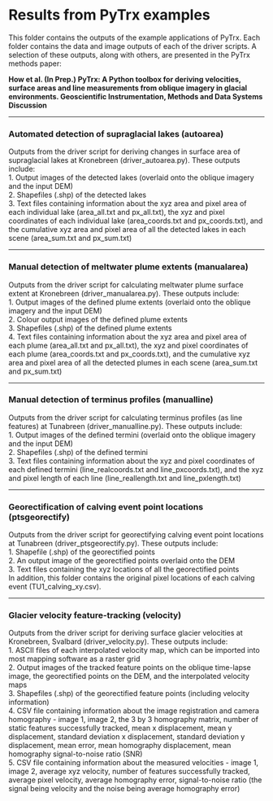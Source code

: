 # Results from PyTrx examples 
This folder contains the outputs of the example applications of PyTrx. Each folder contains the data and image outputs of each of the driver scripts. A selection of these outputs, along with others, are presented in the PyTrx methods paper:

<b>How et al. (In Prep.) PyTrx: A Python toolbox for deriving velocities, surface areas and line measurements from oblique imagery in glacial environments. Geoscientific Instrumentation, Methods and Data Systems Discussion</b>

<hr>

<h3>Automated detection of supraglacial lakes (autoarea)</h3>
Outputs from the driver script for deriving changes in surface area of supraglacial lakes at Kronebreen (driver_autoarea.py). These outputs include: <br>
1. Output images of the detected lakes (overlaid onto the oblique imagery and the input DEM) <br>
2. Shapefiles (.shp) of the detected lakes <br>
3. Text files containing information about the xyz area and pixel area of each individual lake (area_all.txt and px_all.txt), the xyz and pixel coordinates of each individual lake (area_coords.txt and px_coords.txt), and the cumulative xyz area and pixel area of all the detected lakes in each scene (area_sum.txt and px_sum.txt) <br>

<hr>

<h3>Manual detection of meltwater plume extents (manualarea)</h3>
Outputs from the driver script for calculating meltwater plume surface extent at Kronebreen (driver_manualarea.py). These outputs include: <br>
1. Output images of the defined plume extents (overlaid onto the oblique imagery and the input DEM) <br>
2. Colour output images of the defined plume extents <br> 
3. Shapefiles (.shp) of the defined plume extents <br>
4. Text files containing information about the xyz area and pixel area of each plume (area_all.txt and px_all.txt), the xyz and pixel coordinates of each plume (area_coords.txt and px_coords.txt), and the cumulative xyz area and pixel area of all the detected plumes in each scene (area_sum.txt and px_sum.txt)

<hr>

<h3>Manual detection of terminus profiles (manualline)</h3>
Outputs from the driver script for calculating terminus profiles (as line features) at Tunabreen (driver_manualline.py). These outputs include: <br>
1. Output images of the defined termini (overlaid onto the oblique imagery and the input DEM) <br>
2. Shapefiles (.shp) of the defined termini <br>
3. Text files containing information about the xyz and pixel coordinates of each defined termini (line_realcoords.txt and line_pxcoords.txt), and the xyz and pixel length of each line (line_reallength.txt and line_pxlength.txt)

<hr>

<h3>Georectification of calving event point locations (ptsgeorectify)</h3>
Outputs from the driver script for georectifying calving event point locations at Tunabreen (driver_ptsgeorectify.py). These outputs include: <br>
1. Shapefile (.shp) of the georectified points <br> 
2. An output image of the georectified points overlaid onto the DEM <br>
3. Text files containing the xyz locations of all the georectified points <br>
In addition, this folder contains the original pixel locations of each calving event (TU1_calving_xy.csv).

<hr>

<h3>Glacier velocity feature-tracking (velocity)</h3>
Outputs from the driver script for deriving surface glacier velocities at Kronebreen, Svalbard (driver_velocity.py). These outputs include: <br>
1. ASCII files of each interpolated velocity map, which can be imported into most mapping software as a raster grid <br>
2. Output images of the tracked feature points on the oblique time-lapse image, the georectified points on the DEM, and the interpolated velocity maps <br> 
3. Shapefiles (.shp) of the georectified feature points (including velocity information) <br>
4. CSV file containing information about the image registration and camera homography - image 1, image 2, the 3 by 3 homography matrix, number of static features successfully tracked, mean x displacement, mean y displacement, standard deviation x displacement, standard deviation y displacement, mean error, mean homography displacement, mean homography signal-to-noise ratio (SNR) <br>
5. CSV file containing information about the measured velocities - image 1, image 2, average xyz velocity, number of features successfully tracked, average pixel velocity, average homography error, signal-to-noise ratio (the signal being velocity and the noise being average homography error)
